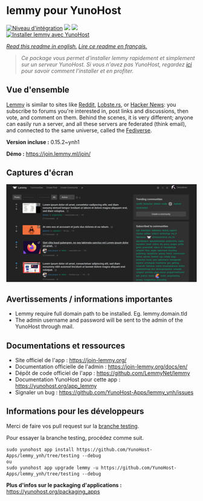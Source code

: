 # lemmy pour YunoHost

[![Niveau d'intégration](https://dash.yunohost.org/integration/lemmy.svg)](https://dash.yunohost.org/appci/app/lemmy) ![](https://ci-apps.yunohost.org/ci/badges/lemmy.status.svg) ![](https://ci-apps.yunohost.org/ci/badges/lemmy.maintain.svg)  
[![Installer lemmy avec YunoHost](https://install-app.yunohost.org/install-with-yunohost.svg)](https://install-app.yunohost.org/?app=lemmy)

*[Read this readme in english.](./README.md)*
*[Lire ce readme en français.](./README_fr.md)*

> *Ce package vous permet d'installer lemmy rapidement et simplement sur un serveur YunoHost.
Si vous n'avez pas YunoHost, regardez [ici](https://yunohost.org/#/install) pour savoir comment l'installer et en profiter.*

## Vue d'ensemble

[Lemmy](https://github.com/LemmyNet/lemmy) is similar to sites like [Reddit](https://reddit.com), [Lobste.rs](https://lobste.rs), or [Hacker News](https://news.ycombinator.com/): you subscribe to forums you're interested in, post links and discussions, then vote, and comment on them. Behind the scenes, it is very different; anyone can easily run a server, and all these servers are federated (think email), and connected to the same universe, called the [Fediverse](https://en.wikipedia.org/wiki/Fediverse).


**Version incluse :** 0.15.2~ynh1

**Démo :** https://join.lemmy.ml/join/

## Captures d'écran

![](./doc/screenshots/screenshot1.webp)

## Avertissements / informations importantes

* Lemmy require full domain path to be installed. Eg. lemmy.domain.tld
* The admin username and password will be sent to the admin of the YunoHost through mail.
## Documentations et ressources

* Site officiel de l'app : https://join-lemmy.org/
* Documentation officielle de l'admin : https://join-lemmy.org/docs/en/
* Dépôt de code officiel de l'app : https://github.com/LemmyNet/lemmy
* Documentation YunoHost pour cette app : https://yunohost.org/app_lemmy
* Signaler un bug : https://github.com/YunoHost-Apps/lemmy_ynh/issues

## Informations pour les développeurs

Merci de faire vos pull request sur la [branche testing](https://github.com/YunoHost-Apps/lemmy_ynh/tree/testing).

Pour essayer la branche testing, procédez comme suit.
```
sudo yunohost app install https://github.com/YunoHost-Apps/lemmy_ynh/tree/testing --debug
ou
sudo yunohost app upgrade lemmy -u https://github.com/YunoHost-Apps/lemmy_ynh/tree/testing --debug
```

**Plus d'infos sur le packaging d'applications :** https://yunohost.org/packaging_apps